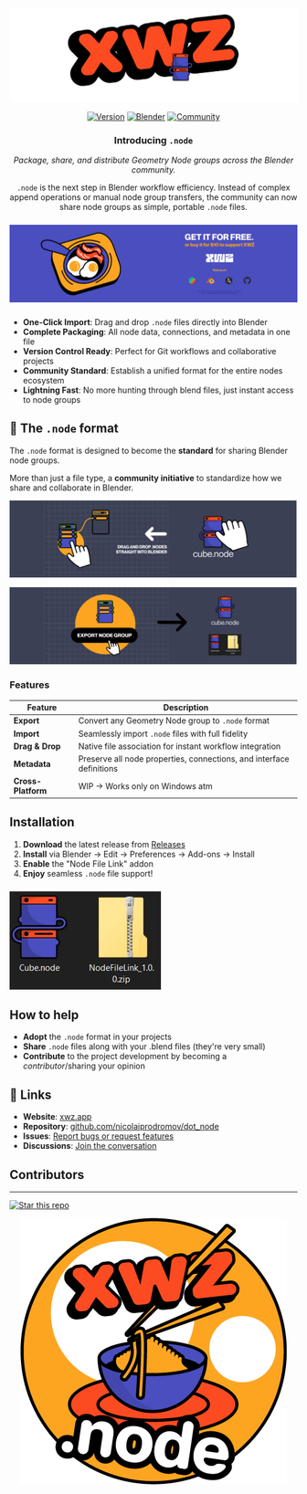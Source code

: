 
![Node Extension Preview](./docs/Asset%2026.png)

<div align="center">

[![Version](https://img.shields.io/badge/version-1.0.0-blue.svg)](https://github.com/nicolaiprodromov/dot_node/releases)
[![Blender](https://img.shields.io/badge/Blender-4.1%2B-orange.svg)](https://www.blender.org)
[![Community](https://img.shields.io/badge/join-community-ff69b4.svg)](https://xwz.app)

</div>

<div align="center">

### Introducing `.node`

*Package, share, and distribute Geometry Node groups across the Blender community.*

`.node` is the next step in Blender workflow efficiency. Instead of complex append operations or manual node group transfers, the community can now share node groups as simple, portable `.node` files.

</div>

###

![Node File Examples](./docs/Asset%2022.png)

###

- **One-Click Import**: Drag and drop `.node` files directly into Blender
- **Complete Packaging**: All node data, connections, and metadata in one file
- **Version Control Ready**: Perfect for Git workflows and collaborative projects
- **Community Standard**: Establish a unified format for the entire nodes ecosystem
- **Lightning Fast**: No more hunting through blend files, just instant access to node groups

## 🌟 The `.node` format

The `.node` format is designed to become the **standard** for sharing Blender node groups.

More than just a file type, a **community initiative** to standardize how we share and collaborate in Blender.

![Node Format Features](./docs/Asset%2023.png)

![Node Workflow](./docs/Asset%2025.png)

### Features

| Feature | Description |
|---------|-------------|
| **Export** | Convert any Geometry Node group to `.node` format |
| **Import** | Seamlessly import `.node` files with full fidelity |
| **Drag & Drop** | Native file association for instant workflow integration |
| **Metadata** | Preserve all node properties, connections, and interface definitions |
| **Cross-Platform** | WIP -> Works only on Windows atm|

## Installation

1. **Download** the latest release from [Releases](https://github.com/nicolaiprodromov/dot_node/releases)
2. **Install** via Blender → Edit → Preferences → Add-ons → Install
3. **Enable** the "Node File Link" addon
4. **Enjoy** seamless `.node` file support!

###

![File Example](./docs/Capture.JPG)

## How to help

- **Adopt** the `.node` format in your projects
- **Share** `.node` files along with your .blend files (they're very small)
- **Contribute** to the project development by becoming a *contributor*/sharing your opinion

## 🔗 Links

- **Website**: [xwz.app](https://xwz.app)
- **Repository**: [github.com/nicolaiprodromov/dot_node](https://github.com/nicolaiprodromov/dot_node)
- **Issues**: [Report bugs or request features](https://github.com/nicolaiprodromov/dot_node/issues)
- **Discussions**: [Join the conversation](https://github.com/nicolaiprodromov/dot_node/discussions)

## Contributors


---

[![Star this repo](https://img.shields.io/github/stars/nicolaiprodromov/dot_node?style=social)](https://github.com/nicolaiprodromov/dot_node)

<div align="center">

![Footer Image](./docs/Asset%2021.png)

</div>
